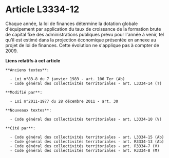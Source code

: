 # Article L3334-12

Chaque année, la loi de finances détermine la dotation globale d'équipement par application du taux de croissance de la
formation brute de capital fixe des administrations publiques prévu pour l'année à venir, tel qu'il est estimé dans la
projection économique présentée en annexe au projet de loi de finances. Cette évolution ne s'applique pas à compter de 2009.

**Liens relatifs à cet article**

	**Anciens textes**:

	  - Loi n°83-8 du 7 janvier 1983 - art. 106 Ter (Ab)
	  - Code général des collectivités territoriales - art. L3334-14 (T)

	**Modifié par**:

	  - Loi n°2011-1977 du 28 décembre 2011 - art. 30

	**Nouveaux textes**:

	  - Code général des collectivités territoriales - art. L3334-10 (V)

	**Cité par**:

	  - Code général des collectivités territoriales - art. L3334-15 (Ab)
	  - Code général des collectivités territoriales - art. R3334-13 (Ab)
	  - Code général des collectivités territoriales - art. R3334-7 (V)
	  - Code général des collectivités territoriales - art. R3334-8 (M)
